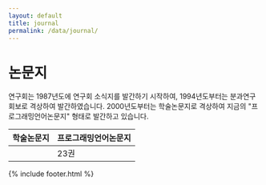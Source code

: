 ```yaml
---
layout: default
title: journal
permalink: /data/journal/
---
```


# 논문지

연구회는 1987년도에 연구회 소식지를 발간하기 시작하여, 
1994년도부터는 분과연구회보로 격상하여 발간하였습니다.
2000년도부터는 학술논문지로 격상하여 지금의 "프로그래밍언어논문지"
형태로 발간하고 있습니다.

| 학술논문지| 프로그래밍언어논문지|
| - | - |
| | 23권 |

{% include footer.html %}


